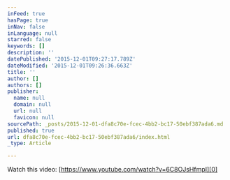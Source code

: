 ```yaml
---
inFeed: true
hasPage: true
inNav: false
inLanguage: null
starred: false
keywords: []
description: ''
datePublished: '2015-12-01T09:27:17.789Z'
dateModified: '2015-12-01T09:26:36.663Z'
title: ''
author: []
authors: []
publisher:
  name: null
  domain: null
  url: null
  favicon: null
sourcePath: _posts/2015-12-01-dfa8c70e-fcec-4bb2-bc17-50ebf387ada6.md
published: true
url: dfa8c70e-fcec-4bb2-bc17-50ebf387ada6/index.html
_type: Article

---
```

Watch this video: [https://www.youtube.com/watch?v=6C8OJsHfmpI][0]

[0]: https://www.youtube.com/watch?v=6C8OJsHfmpI